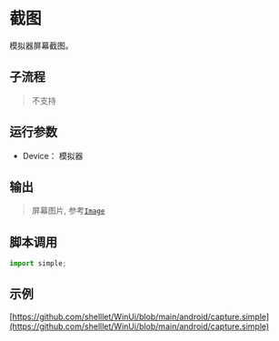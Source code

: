 # 截图 
模拟器屏幕截图。

## 子流程

> 不支持


## 运行参数


* Device： 模拟器

## 输出 

> 屏幕图片, 参考[`Image`](./types/Image.md)

## 脚本调用

```python
import simple;


```

## 示例

[https://github.com/shelllet/WinUi/blob/main/android/capture.simple](https://github.com/shelllet/WinUi/blob/main/android/capture.simple)

